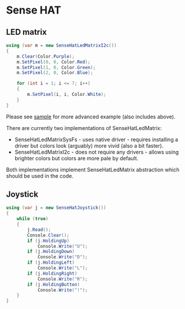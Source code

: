 ﻿# Sense HAT

## LED matrix

```csharp
using (var m = new SenseHatLedMatrixI2c())
{
    m.Clear(Color.Purple);
    m.SetPixel(0, 0, Color.Red);
    m.SetPixel(1, 0, Color.Green);
    m.SetPixel(2, 0, Color.Blue);

    for (int i = 1; i <= 7; i++)
    {
        m.SetPixel(i, i, Color.White);
    }
}
```

Please see [sample](LedMatrix.Sample.cs) for more advanced example (also includes above).

There are currently two implementations of SenseHatLedMatrix:
- SenseHatLedMatrixSysFs - uses native driver - requires installing a driver but colors look (arguably) more vivid (also a bit faster).
- SenseHatLedMatrixI2c - does not require any drivers - allows using brighter colors but colors are more pale by default.

Both implementations implement SenseHatLedMatrix abstraction which should be used in the code.

## Joystick

```csharp
using (var j = new SenseHatJoystick())
{
    while (true)
    {
        j.Read();
        Console.Clear();
        if (j.HoldingUp)
            Console.Write("U");
        if (j.HoldingDown)
            Console.Write("D");
        if (j.HoldingLeft)
            Console.Write("L");
        if (j.HoldingRight)
            Console.Write("R");
        if (j.HoldingButton)
            Console.Write("!");
    }
}
```
